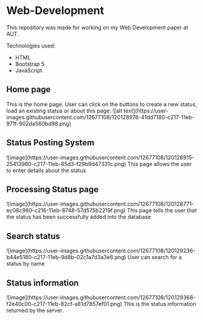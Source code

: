 # Web-Development
This repository was made for working on my Web Development paper at AUT.  <br>

Technologies used: 
* HTML
* Bootstrap 5
* JavaScript

<h2>Home page</h2>
This is the home page. User can click on the buttons to create a new status, load an existing status or about this page.
![alt text](https://user-images.githubusercontent.com/12677108/120128976-41dd7180-c217-11eb-971f-902da560bd98.png)


<h2>Status Posting System</h2>
![image](https://user-images.githubusercontent.com/12677108/120128915-25413980-c217-11eb-85d3-f29b9d47331c.png)
This page allows the user to enter details about the status

<h2>Processing Status page</h2>
![image](https://user-images.githubusercontent.com/12677108/120128771-ec08c980-c216-11eb-8748-57d575b2219f.png)
This page tells the user that the status has been successfully added into the database

<h2>Search status</h2>
![image](https://user-images.githubusercontent.com/12677108/120129236-b44e5180-c217-11eb-9d8b-02c1a7d3a3e6.png)
User can search for a status by name

<h2>Status information</h2>
![image](https://user-images.githubusercontent.com/12677108/120129368-f2e40c00-c217-11eb-82cf-a81d7857ef01.png)
This is the status information returned by the server.
